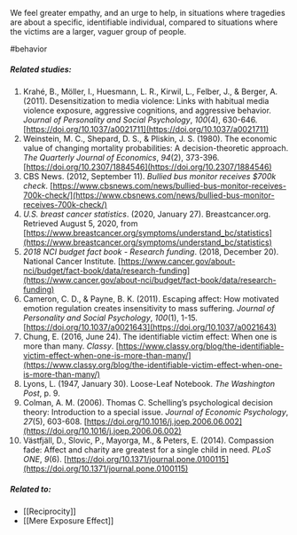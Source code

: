 We feel greater empathy, and an urge to help, in situations where tragedies are about a specific, identifiable individual, compared to situations where the victims are a larger, vaguer group of people.

#behavior 

##### Related studies: 

1. Krahé, B., Möller, I., Huesmann, L. R., Kirwil, L., Felber, J., & Berger, A. (2011). Desensitization to media violence: Links with habitual media violence exposure, aggressive cognitions, and aggressive behavior. _Journal of Personality and Social Psychology_, _100_(4), 630-646. [https://doi.org/10.1037/a0021711](https://doi.org/10.1037/a0021711)
2. Weinstein, M. C., Shepard, D. S., & Pliskin, J. S. (1980). The economic value of changing mortality probabilities: A decision-theoretic approach. _The Quarterly Journal of Economics_, _94_(2), 373-396. [https://doi.org/10.2307/1884546](https://doi.org/10.2307/1884546)
3. CBS News. (2012, September 11). _Bullied bus monitor receives $700k check_. [https://www.cbsnews.com/news/bullied-bus-monitor-receives-700k-check/](https://www.cbsnews.com/news/bullied-bus-monitor-receives-700k-check/)
4. _U.S. breast cancer statistics_. (2020, January 27). Breastcancer.org. Retrieved August 5, 2020, from [https://www.breastcancer.org/symptoms/understand_bc/statistics](https://www.breastcancer.org/symptoms/understand_bc/statistics)
5. _2018 NCI budget fact book - Research funding_. (2018, December 20). National Cancer Institute. [https://www.cancer.gov/about-nci/budget/fact-book/data/research-funding](https://www.cancer.gov/about-nci/budget/fact-book/data/research-funding)
6. Cameron, C. D., & Payne, B. K. (2011). Escaping affect: How motivated emotion regulation creates insensitivity to mass suffering. _Journal of Personality and Social Psychology_, _100_(1), 1-15. [https://doi.org/10.1037/a0021643](https://doi.org/10.1037/a0021643)
7. Chung, E. (2016, June 24). The identifiable victim effect: When one is more than many. _Classy_. [https://www.classy.org/blog/the-identifiable-victim-effect-when-one-is-more-than-many/](https://www.classy.org/blog/the-identifiable-victim-effect-when-one-is-more-than-many/)
8. Lyons, L. (1947, January 30). Loose-Leaf Notebook. _The Washington Post_, p. 9.
9. Colman, A. M. (2006). Thomas C. Schelling’s psychological decision theory: Introduction to a special issue. _Journal of Economic Psychology_, _27_(5), 603-608. [https://doi.org/10.1016/j.joep.2006.06.002](https://doi.org/10.1016/j.joep.2006.06.002)
10. Västfjäll, D., Slovic, P., Mayorga, M., & Peters, E. (2014). Compassion fade: Affect and charity are greatest for a single child in need. _PLoS ONE_, _9_(6). [https://doi.org/10.1371/journal.pone.0100115](https://doi.org/10.1371/journal.pone.0100115)

##### Related to:

- [[Reciprocity]] 
- [[Mere Exposure Effect]] 